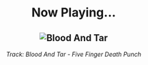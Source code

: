 <div align="center"> 
<h1>Now Playing...</h1>

![Blood And Tar](https://i.scdn.co/image/ab67616d00001e0208248eb17a637f4d11786dfb)
--
_<p>Track: Blood And Tar - Five Finger Death Punch </p>_
</div>
